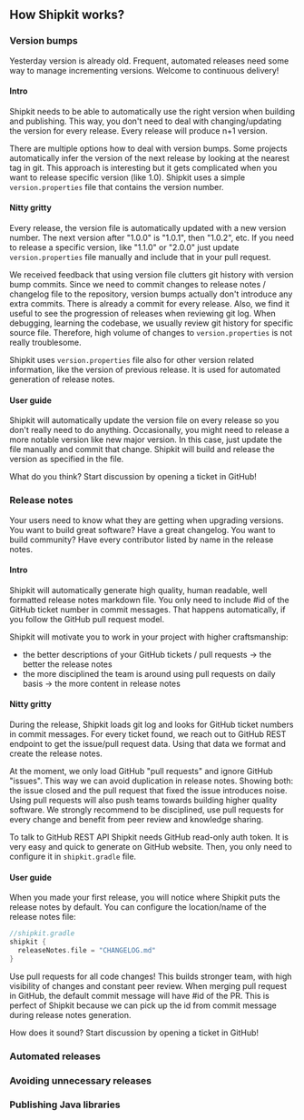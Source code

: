 ## How Shipkit works?

### Version bumps

Yesterday version is already old.
Frequent, automated releases need some way to manage incrementing versions.
Welcome to continuous delivery!

#### Intro

Shipkit needs to be able to automatically use the right version when building and publishing.
This way, you don't need to deal with changing/updating the version for every release.
Every release will produce n+1 version.

There are multiple options how to deal with version bumps.
Some projects automatically infer the version of the next release by looking at the nearest tag in git.
This approach is interesting but it gets complicated when you want to release specific version (like 1.0).
Shipkit uses a simple ```version.properties``` file that contains the version number.

#### Nitty gritty

Every release, the version file is automatically updated with a new version number.
The next version after "1.0.0" is "1.0.1", then "1.0.2", etc.
If you need to release a specific version, like "1.1.0" or "2.0.0" just update ```version.properties``` file manually and include that in your pull request.

We received feedback that using version file clutters git history with version bump commits.
Since we need to commit changes to release notes / changelog file to the repository, version bumps actually don't introduce any extra commits.
There is already a commit for every release.
Also, we find it useful to see the progression of releases when reviewing git log.
When debugging, learning the codebase, we usually review git history for specific source file.
Therefore, high volume of changes to ```version.properties``` is not really troublesome.

Shipkit uses ```version.properties``` file also for other version related information, like the version of previous release.
It is used for automated generation of release notes.

#### User guide

Shipkit will automatically update the version file on every release so you don't really need to do anything.
Occasionally, you might need to release a more notable version like new major version.
In this case, just update the file manually and commit that change.
Shipkit will build and release the version as specified in the file.

What do you think? Start discussion by opening a ticket in GitHub!

### Release notes

Your users need to know what they are getting when upgrading versions.
You want to build great software? Have a great changelog.
You want to build community? Have every contributor listed by name in the release notes.

#### Intro

Shipkit will automatically generate high quality, human readable, well formatted release notes markdown file.
You only need to include #id of the GitHub ticket number in commit messages.
That happens automatically, if you follow the GitHub pull request model.

Shipkit will motivate you to work in your project with higher craftsmanship:
 - the better descriptions of your GitHub tickets / pull requests -> the better the release notes
 - the more disciplined the team is around using pull requests on daily basis -> the more content in release notes

#### Nitty gritty

During the release, Shipkit loads git log and looks for GitHub ticket numbers in commit messages.
For every ticket found, we reach out to GitHub REST endpoint to get the issue/pull request data.
Using that data we format and create the release notes.

At the moment, we only load GitHub "pull requests" and ignore GitHub "issues".
This way we can avoid duplication in release notes.
Showing both: the issue closed and the pull request that fixed the issue introduces noise.
Using pull requests will also push teams towards building higher quality software.
We strongly recommend to be disciplined, use pull requests for every change and benefit from peer review and knowledge sharing.

To talk to GitHub REST API Shipkit needs GitHub read-only auth token.
It is very easy and quick to generate on GitHub website.
Then, you only need to configure it in ```shipkit.gradle``` file.

#### User guide

When you made your first release, you will notice where Shipkit puts the release notes by default.
You can configure the location/name of the release notes file:

```gradle
//shipkit.gradle
shipkit {
  releaseNotes.file = "CHANGELOG.md"
}
```

Use pull requests for all code changes!
This builds stronger team, with high visibility of changes and constant peer review.
When merging pull request in GitHub, the default commit message will have #id of the PR.
This is perfect of Shipkit because we can pick up the id from commit message during release notes generation.

How does it sound? Start discussion by opening a ticket in GitHub!

### Automated releases

### Avoiding unnecessary releases

### Publishing Java libraries